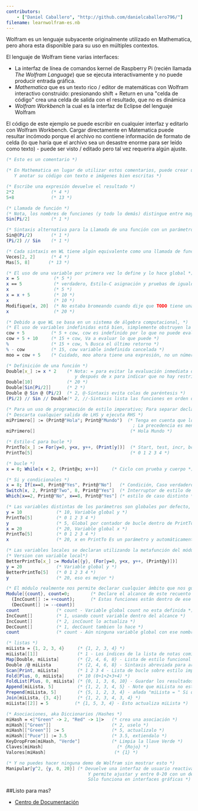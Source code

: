 ```yaml
---
contributors:
    - ["Daniel Caballero", "http://github.com/danielcaballero796/"]
filename: learnwolfram-es.nb
---
```


Wolfram es un lenguaje subyacente originalmente utilizado en Mathematica, pero ahora esta disponible para su uso en múltiples contextos.

El lenguaje de Wolfram tiene varias interfaces:
* La interfaz de línea de comandos kernel de Raspberry Pi (recién llamada _The Wolfram Language_) que se ejecuta interactivamente y no puede producir entrada gráfica.
* _Mathematica_ que es un texto rico / editor de matemáticas con Wolfram interactivo construido: presionando shift + Return en una "celda de código" crea una celda de salida con el resultado, que no es dinámica
* _Wolfram Workbench_ la cual es la interfaz de Eclipse del lenguaje Wolfram

El código de este ejemplo se puede escribir en cualquier interfaz y editarlo con Wolfram Workbench. Cargar directamente en Matematica puede resultar incómodo porque el archivo no contiene información de formato de celda (lo que haría que el archivo sea un desastre enorme para ser leído como texto) - puede ser visto / editado pero tal vez requerira algún ajuste.

```mathematica
(* Esto es un comentario *)

(* En Mathematica en lugar de utilizar estos comentarios, puede crear una celda de texto
   Y anotar su código con texto e imágenes bien escritas *)

(* Escribe una expresión devuelve el resultado *)
2*2              (* 4 *)
5+8              (* 13 *)

(* Llamada de función *)
(* Nota, los nombres de funciones (y todo lo demás) distingue entre mayúsculas y minúsculas *)
Sin[Pi/2]        (* 1 *)

(* Sintaxis alternativa para la Llamada de una función con un parámetro *)
Sin@(Pi/2)       (* 1 *)
(Pi/2) // Sin    (* 1 *)

(* Cada sintaxis en WL tiene algún equivalente como una llamada de función *)
Veces[2, 2]      (* 4 *)
Mas[5, 8]       (* 13 *)

(* El uso de una variable por primera vez lo define y lo hace global *)
x = 5             (* 5 *)
x == 5            (* verdadero, Estilo-C asignación y pruebas de igualdad *)
x                 (* 5 *)
x = x + 5         (* 10 *)
x                 (* 10 *)
Modifique[x, 20]  (* No estaba bromeando cuando dije que TODO tiene una función equivalente *)
x                 (* 20 *)

(* Debido a que WL se basa en un sistema de álgebra computacional, *)
(* El uso de variables indefinidas está bien, simplemente obstruyen la evaluación *)
cow + 5          (* 5 + cow, cow es indefinido por lo que no puede evaluar más *)
cow + 5 + 10     (* 15 + cow, Va a evaluar lo que puede *)
%                (* 15 + cow, % Busca el último retorno *)
% - cow          (* 15, cow variable indefinida cancelada *)
moo = cow + 5    (* Cuidado, moo ahora tiene una expresión, no un número! *)

(* Definición de una función *)
Double[x_] := x * 2    (* Nota: = para evitar la evaluación inmediata del RHS
                          y después de x para indicar que no hay restricciones de concordancia de patrones *)
Double[10]             (* 20 *)
Double[Sin[Pi/2]]      (* 2 *)
Double @ Sin @ (Pi/2)  (* 2, @-Sintaxis evita colas de paréntesis *)
(Pi/2) // Sin // Double(* 2, //-Sintaxis lista las funciones en orden de ejecución *)

(* Para un uso de programación de estilo imperativo; Para separar declaraciones *)
(* Descarta cualquier salida de LHS y ejecuta RHS *)
miPrimero[] := (Print@"Hola"; Print@"Mundo")  (* Tenga en cuenta que los padres externos son críticos
                                                ; La precedencia es menor que := *)
miPrimero[]                                    (* Hola Mundo *)

(* Estilo-C para bucle *)
PrintTo[x_] := For[y=0, y<x, y++, (Print[y])]  (* Start, test, incr, body *)
PrintTo[5]                                     (* 0 1 2 3 4 *)

(* bucle *)
x = 0; While[x < 2, (Print@x; x++)]     (* Ciclo con prueba y cuerpo *)

(* Si y condicionales *)
x = 8; If[x==8, Print@"Yes", Print@"No"]   (* Condición, Caso verdadero, Caso distinto*)
Switch[x, 2, Print@"Two", 8, Print@"Yes"]  (* Interruptor de estilo de coincidencia de valor *)
Which[x==2, Print@"No", x==8, Print@"Yes"] (* estilo de caso distinto *)

(* Las variables distintas de los parámetros son globales por defecto, incluso dentro de las funciones *)
y = 10             (* 10, Variable global y *)
PrintTo[5]         (* 0 1 2 3 4 *)
y                  (* 5, Global por contador de bucle dentro de PrintTo *)
x = 20             (* 20, Variable global x *)
PrintTo[5]         (* 0 1 2 3 4 *)
x                  (* 20, x en PrintTo Es un parámetro y automáticamente local *)

(* Las variables locales se declaran utilizando la metafunción del módulo *)
(* Version con variable local*)
BetterPrintTo[x_] := Module[{y}, (For[y=0, y<x, y++, (Print@y)])]
y = 20             (* Variable global y *)
BetterPrintTo[5]   (* 0 1 2 3 4 *)
y                  (* 20, eso es mejor *)

(* El módulo realmente nos permite declarar cualquier ámbito que nos guste *)
Module[{count}, count=0;        (* Declare el alcance de este recuento de variables *)
  (IncCount[] := ++count);      (* Estas funciones están dentro de ese ámbito *)
  (DecCount[] := --count)]
count              (* count - Variable global count no esta definida *)
IncCount[]         (* 1, usando count variable dentro del alcance *)
IncCount[]         (* 2, incCount lo actualiza *)
DecCount[]         (* 1, decCount tambien lo hace *)
count              (* count - Aún ninguna variable global con ese nombre*)

(* listas *)
miLista = {1, 2, 3, 4}     (* {1, 2, 3, 4} *)
miLista[[1]]               (* 1 - Los índices de la lista de notas comienzan en 1, no 0 *)
Map[Double, miLista]       (* {2, 4, 6, 8} - Lista de estilo funcional mapa función *)
Double /@ miLista          (* {2, 4, 6, 8} - Sintaxis abreviada para arriba *)
Scan[Print, miLista]       (* 1 2 3 4 - Lista de bucle sobre estilo imperativo *)
Fold[Plus, 0, miLista]     (* 10 (0+1+2+3+4) *)
FoldList[Plus, 0, miLista] (* {0, 1, 3, 6, 10} - Guardar los resultados intermedios *)
Append[miLista, 5]         (* {1, 2, 3, 4, 5} - Note que miLista no está actualizada *)
Prepend[miLista, 5]        (* {5, 1, 2, 3, 4} - añada "miLista = " Si quieres que lo sea *)
Join[miLista, {3, 4}]      (* {1, 2, 3, 4, 3, 4} *)
miLista[[2]] = 5          (* {1, 5, 3, 4} - Esto actualiza miLista *)

(* Asociaciones, aka Diccionarios /Hashes *)
miHash = <|"Green" -> 2, "Red" -> 1|>   (* crea una asociación *)
miHash[["Green"]]                       (* 2, uselo *)
miHash[["Green"]] := 5                  (* 5, actualizalo *)
miHash[["Puce"]] := 3.5                 (* 3.5, extiendalo *)
KeyDropFrom[miHash, "Verde"]            (* Limpia la llave Verde *)
Claves[miHash]                            (* {Rojo} *)
Valores[miHash]                          (* {1} *)

(* Y no puedes hacer ninguna demo de Wolfram sin mostrar esto *)
Manipular[y^2, {y, 0, 20}] (* Devuelve una interfaz de usuario reactiva que muestra y ^ 2
                               Y permite ajustar y entre 0-20 con un deslizador.
                               Sólo funciona en interfaces gráficas *)
```

##Listo para mas?

* [Centro de Documentación](http://reference.wolfram.com/language/)

